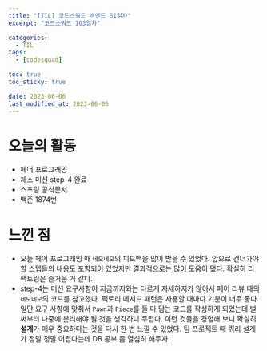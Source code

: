 ```yaml
---
title: "[TIL] 코드스쿼드 백엔드 61일차"
excerpt: "코드스쿼드 103일차"

categories:
  - TIL
tags:
  - [codesquad]

toc: true
toc_sticky: true

date: 2023-06-06
last_modified_at: 2023-06-06
---
```


# 오늘의 활동

- 페어 프로그래밍
- 체스 미션 step-4 완료
- 스프링 공식문서
- 백준 1874번

# 느낀 점

- 오늘 페어 프로그래밍 때 `네모네모`의 피드백을 많이 받을 수 있었다. 앞으로 건너가야 할 스텝들의 내용도 포함되어 있었지만 결과적으로는 많이 도움이 됐다. 확실히 리팩토링은 즐거운 거 같다.
- step-4는 미션 요구사항이 지금까지와는 다르게 자세하지가 않아서 페어 리뷰 때의 `네모네모`의 코드를 참고했다. 팩토리 메서드 패턴은 사용할 때마다 기분이 너무 좋다. 일단 요구 사항에 맞춰서 `Pawn`과 `Piece`를 둘 다 담는 코드를 작성하게 되었는데 벌써부터 나중에 분리해야 될 것을 생각하니 두렵다. 이런 것들을 경험해 보니 확실히 **설계**가 매우 중요하다는 것을 다시 한 번 느낄 수 있었다. 팀 프로젝트 때 쿼리 설계가 정말 정말 어렵다는데 DB 공부 좀 열심히 해두자.